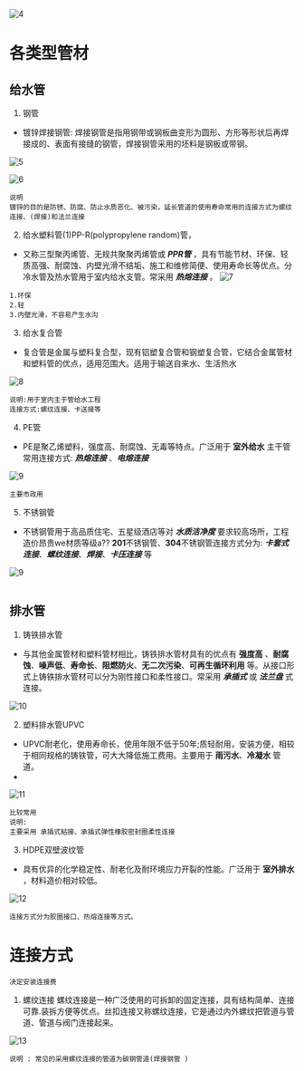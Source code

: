 ![4](https://github.com/happyshuaishuai/SuanLiang/blob/main/pages/给排水/images/4.png)


# 各类型管材

## 给水管

1. 钢管
 - 镀锌焊接钢管: 焊接钢管是指用钢带或钢板曲变形为圆形、方形等形状后再焊接成的、表面有接缝的钢管，焊接钢管采用的坯料是钢板或带钢。

![5](https://github.com/happyshuaishuai/SuanLiang/blob/main/pages/给排水/images/5.png)

![6](https://github.com/happyshuaishuai/SuanLiang/blob/main/pages/给排水/images/6.png)

```
说明
镀锌的目的是防锈、防腐、防止水质恶化、被污染，延长管道的使用寿命常用的连接方式为螺纹连接、(焊接)和法兰连接
```

2. 给水塑料管(1)PP-R(polypropylene random)管，
 - 又称三型聚丙烯管、无规共聚聚丙烯管或 ***PPR管*** ，具有节能节材、环保、轻质高强、耐腐蚀、内壁光滑不结垢、施工和维修简便、使用寿命长等优点。分冷水管及热水管用于室内给水支管。常采用 ***热熔连接*** 。
![7](https://github.com/happyshuaishuai/SuanLiang/blob/main/pages/给排水/images/7.png)

```
1.环保
2.轻
3.内壁光滑，不容易产生水沟
```

3. 给水复合管
 - 复合管是金属与塑料复合型，现有铝塑复合管和钢塑复合管，它结合金属管材和塑料管的优点，适用范围大。适用于输送自来水、生活热水

![8](https://github.com/happyshuaishuai/SuanLiang/blob/main/pages/给排水/images/8.png)

```
说明:用于室内主于管给水工程
连接方式:螺纹连接、卡送接等
```

4. PE管
- PE是聚乙烯塑料，强度高、耐腐蚀、无毒等特点。广泛用于 **室外给水** 主干管常用连接方式: ***热熔连接*** 、***电熔连接***

![9](https://github.com/happyshuaishuai/SuanLiang/blob/main/pages/给排水/images/9.png)

```
主要市政用
```

5. 不锈钢管
- 不锈钢管用于高品质住宅、五星级酒店等对 ***水质洁净度*** 要求较高场所，工程造价昂贵we材质等级a?? **201**不锈钢管、**304**不锈钢管连接方式分为: ***卡套式连接***、***螺纹连接***、***焊接***、***卡压连接***  等

![9](https://github.com/happyshuaishuai/SuanLiang/blob/main/pages/给排水/images/9.png)

```

```


## 排水管
1. 铸铁排水管
- 与其他金属管材和塑料管材相比，铸铁排水管材具有的优点有 **强度高** 、**耐腐蚀**、**噪声低**、**寿命长**、**阻燃防火**、**无二次污染**、**可再生循环利用** 等。从接口形式上铸铁排水管材可以分为刚性接口和柔性接口。常采用 ***承插式*** 或 ***法兰盘*** 式连接。


![10](https://github.com/happyshuaishuai/SuanLiang/blob/main/pages/给排水/images/10.png)


2. 塑料排水管UPVC
- UPVC耐老化，使用寿命长，使用年限不低于50年;质轻耐用，安装方便，相较于相同规格的铸铁管，可大大降低施工费用。主要用于 **雨污水**、**冷凝水** 管道。
- 
![11](https://github.com/happyshuaishuai/SuanLiang/blob/main/pages/给排水/images/11.png)

```
比较常用
说明:
主要采用 承插式粘接、承插式弹性橡胶密封圈柔性连接
```

3. HDPE双壁波纹管
- 具有优异的化学稳定性、耐老化及耐环境应力开裂的性能。广泛用于 **室外排水** ，材料造价相对较低。

![12](https://github.com/happyshuaishuai/SuanLiang/blob/main/pages/给排水/images/12.png)

```
连接方式分为胶圈接口、热熔连接等方式。
```


# 连接方式
```
决定安装连接费
```


1. 螺纹连接
螺纹连接是一种广泛使用的可拆卸的固定连接，具有结构简单、连接可靠.装拆方便等优点。丝扣连接又称螺纹连接，它是通过内外螺纹把管道与管道、管道与阀门连接起来。

![13](https://github.com/happyshuaishuai/SuanLiang/blob/main/pages/给排水/images/13.png)
```
说明 : 常见的采用螺纹连接的管道为碳钢管道(焊接钢管 )
```